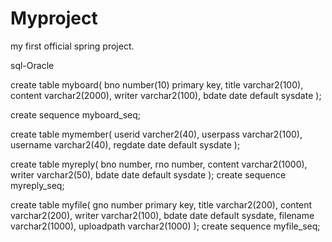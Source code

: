 # Myproject
my first official spring project.


sql-Oracle

create table myboard(
  bno number(10) primary key,
  title varchar2(100),
  content varchar2(2000),
  writer varchar2(100),
  bdate date default sysdate
  );
  
create sequence myboard_seq;

create table mymember(
  userid varcher2(40),
  userpass varchar2(100),
  username varchar2(40),
  regdate date default sysdate
  );
  
create table myreply(
  bno number,
  rno number,
  content varchar2(1000),
  writer varchar2(50),
  bdate date default sysdate
  );
create sequence myreply_seq;

create table myfile(
  gno number primary key,
  title varchar2(200),
  content varchar2(200),
  writer varchar2(100),
  bdate date default sysdate,
  filename varchar2(1000),
  uploadpath varchar2(1000)
  );
create sequence myfile_seq;

